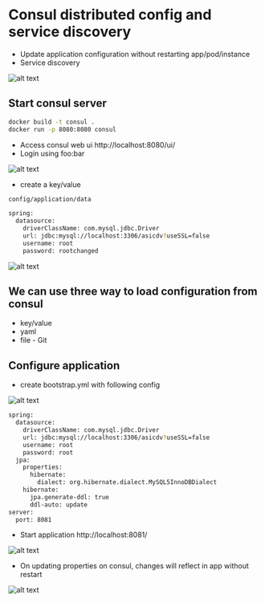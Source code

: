 # Consul distributed config and service discovery
- Update application configuration without restarting app/pod/instance
- Service discovery
  
![alt text](https://res.cloudinary.com/haritkumar/image/upload/v1538216922/github/consul.png)


## Start consul server
```sh
docker build -t consul .
docker run -p 8080:8080 consul
```
- Access consul web ui http://localhost:8080/ui/
- Login using foo:bar

![alt text](https://res.cloudinary.com/haritkumar/image/upload/v1538221036/github/consul_ui.png)

- create a key/value 
```sh
config/application/data

spring:
  datasource:
    driverClassName: com.mysql.jdbc.Driver
    url: jdbc:mysql://localhost:3306/asicdv?useSSL=false
    username: root
    password: rootchanged
```

![alt text](https://res.cloudinary.com/haritkumar/image/upload/v1538221036/github/key_value.png)

## We can use three way to load configuration from consul
- key/value
- yaml
- file - Git

## Configure application
- create bootstrap.yml with following config
  
![alt text](https://res.cloudinary.com/haritkumar/image/upload/v1538218754/github/app.png)

```sh
spring:
  datasource:
    driverClassName: com.mysql.jdbc.Driver
    url: jdbc:mysql://localhost:3306/asicdv?useSSL=false
    username: root
    password: root    
  jpa:
    properties:
      hibernate:
        dialect: org.hibernate.dialect.MySQL5InnoDBDialect
    hibernate:
      jpa.generate-ddl: true
      ddl-auto: update
server:
  port: 8081 
```
- Start application http://localhost:8081/

![alt text](https://res.cloudinary.com/haritkumar/image/upload/v1538221036/github/api.png)

- On updating properties on consul, changes will reflect in app without restart

![alt text](https://res.cloudinary.com/haritkumar/image/upload/v1538221035/github/log.png)

